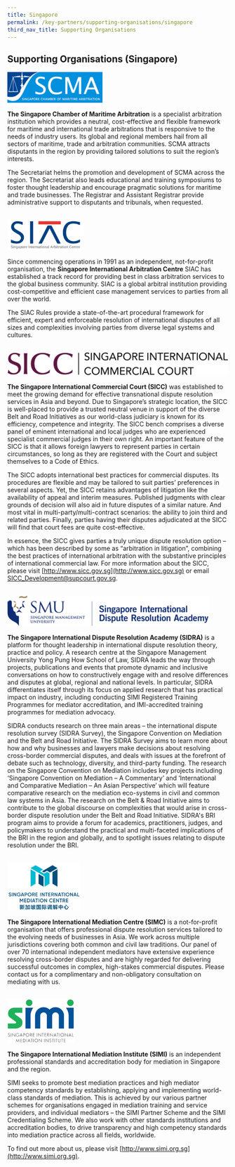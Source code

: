 ```yaml
---
title: Singapore
permalink: /key-partners/supporting-organisations/singapore
third_nav_title: Supporting Organisations
---
```

<style>
   
  .img-logo img {
    max-height: 70px;
    width: auto; 
    margin-left: 0; 
    }

  .siac-logo img {

  }

  .simc-logo img {
    max-height: 110px;
  }

  .sicc-logo img {
    max-height: 60px;
  }

  .sidra-logo img {

  }

  .scma-logo img {
    max-height: 70px;
  }

  .simi-logo img {
    max-height: 100px;
  }

</style>

## Supporting Organisations (Singapore)


<div class="img-logo scma-logo">
  <img src="/images/logo-scma.JPG" title="SCMA Logo" alt="SCMA Logo">
</div>

<b>The Singapore Chamber of Maritime Arbitration</b> is a specialist arbitration institution which provides a neutral, cost-effective and flexible framework for maritime and international trade arbitrations that is responsive to the needs of industry users. Its global and regional members hail from all sectors of maritime, trade and arbitration communities. SCMA attracts disputants in the region by providing tailored solutions to suit the region’s interests.    

The Secretariat helms the promotion and development of SCMA across the region. The Secretariat also leads educational and training symposiums to foster thought leadership and encourage pragmatic solutions for maritime and trade businesses. The Registrar and Assistant Registrar provide administrative support to disputants and tribunals, when requested.

<br>
<div class="img-logo siac-logo">
  <img src="/images/logo-siac.jpg" title="SIAC Logo" alt="SIAC Logo">
</div>

Since commencing operations in 1991 as an independent, not-for-profit organisation, the <b>Singapore International Arbitration Centre</b> SIAC has established a track record for providing best in class arbitration services to the global business community. SIAC is a global arbitral institution providing cost-competitive and efficient case management services to parties from all over the world.   

The SIAC Rules provide a state-of-the-art procedural framework for efficient, expert and enforceable resolution of international disputes of all sizes and complexities involving parties from diverse legal systems and cultures.

<br>
<div class="img-logo sicc-logo">
  <img src="/images/logo-sicc-cropped.jpg" title="SICC Logo" alt="SICC Logo">
</div>

<b>The Singapore International Commercial Court (SICC)</b> was established to meet the growing demand for effective transnational dispute resolution services in Asia and beyond. Due to Singapore’s strategic location, the SICC is well-placed to provide a trusted neutral venue in support of the diverse Belt and Road Initiatives as our world-class judiciary is known for its efficiency, competence and integrity. The SICC bench comprises a diverse panel of eminent international and local judges who are experienced specialist commercial judges in their own right.  An important feature of the SICC is that it allows foreign lawyers to represent parties in certain circumstances, so long as they are registered with the Court and subject themselves to a Code of Ethics.   

The SICC adopts international best practices for commercial disputes. Its procedures are flexible and may be tailored to suit parties’ preferences in several aspects. Yet, the SICC retains advantages of litigation like the availability of appeal and interim measures.  Published judgments with clear grounds of decision will also aid in future disputes of a similar nature.  And most vital in multi-party/multi-contract scenarios: the ability to join third and related parties. Finally, parties having their disputes adjudicated at the SICC will find that court fees are quite cost-effective. 

In essence, the SICC gives parties a truly unique dispute resolution option – which has been described by some as “arbitration in litigation”, combining the best practices of international arbitration with the substantive principles of international commercial law.  For more information about the SICC, please visit [http://www.sicc.gov.sg](http://www.sicc.gov.sg) or email [SICC_Development@supcourt.gov.sg](mailto:SICC_Development@supcourt.gov.sg).

<br>
<div class="img-logo sidra-logo">
  <img src="/images/logo-sidra-cropped.jpg" title="SIDRA Logo" alt="SIDRA Logo">
</div>

<b>The Singapore International Dispute Resolution Academy (SIDRA)</b> is a platform for thought leadership in international dispute resolution theory, practice and policy. A research centre at the Singapore Management University Yong Pung How School of Law, SIDRA leads the way through projects, publications and events that promote dynamic and inclusive conversations on how to constructively engage with and resolve differences and disputes at global, regional and national levels. In particular, SIDRA differentiates itself through its focus on applied research that has practical impact on industry, including conducting SIMI Registered Training Programmes for mediator accreditation, and IMI-accredited training programmes for mediation advocacy.   

SIDRA conducts research on three main areas – the international dispute resolution survey (SIDRA Survey), the Singapore Convention on Mediation and the Belt and Road Initiative.  The SIDRA Survey aims to learn more about how and why businesses and lawyers make decisions about resolving cross-border commercial disputes, and deals with issues at the forefront of debate such as technology, diversity, and third-party funding.  The research on the Singapore Convention on Mediation includes key projects including ‘Singapore Convention on Mediation – A Commentary’ and ‘International and Comparative Mediation – An Asian Perspective’ which will feature comparative research on the mediation eco-systems in civil and common law systems in Asia. The research on the Belt & Road Initiative aims to contribute to the global discourse on complexities that would arise in cross-border dispute resolution under the Belt and Road Initiative.  SIDRA's BRI program aims to provide a forum for academics, practitioners, judges, and policymakers to understand the practical and multi-faceted implications of the BRI in the region and globally, and to spotlight issues relating to dispute resolution under the BRI.

<br>
<div class="img-logo simc-logo">
  <img src="/images/logo-simc.png" title="SIMC Logo" alt="SIMC Logo">
</div>

<b>The Singapore International Mediation Centre (SIMC)</b> is a not-for-profit organisation that offers professional dispute resolution services tailored to the evolving needs of businesses in Asia. We work across multiple jurisdictions covering both common and civil law traditions. Our panel of over 70 international independent mediators have extensive experience resolving cross-border disputes and are highly regarded for delivering successful outcomes in complex, high-stakes commercial disputes. Please contact us for a complimentary and non-obligatory consultation on mediating with us.

<br>
<div class="img-logo simi-logo">
  <img src="/images/logo-simi-cropped.jpg" title="SIMI Logo" alt="SIMI Logo">
</div>

<b>The Singapore International Mediation Institute (SIMI)</b> is an independent professional standards and accreditation body for mediation in Singapore and the region.

SIMI seeks to promote best mediation practices and high mediator competency standards by establishing, applying and implementing world-class standards of mediation. This is achieved by our various partner schemes for organisations engaged in mediation training and service providers, and individual mediators – the SIMI Partner Scheme and the SIMI Credentialing Scheme. We also work with other standards institutions and accreditation bodies, to drive transparency and high competency standards into mediation practice across all fields, worldwide.

To find out more about us, please visit [http://www.simi.org.sg](http://www.simi.org.sg).

